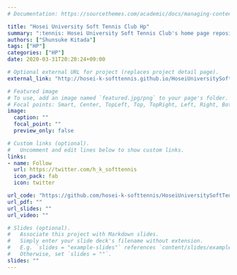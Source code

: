```yaml
---
# Documentation: https://sourcethemes.com/academic/docs/managing-content/

title: "Hosei University Soft Tennis Club Hp"
summary: ":tennis: Hosei University Soft Tennis Club's home page repository."
authors: ["Shunsuke Kitada"]
tags: ["HP"]
categories: ["HP"]
date: 2020-03-31T20:20:24+09:00

# Optional external URL for project (replaces project detail page).
external_link: "http://hosei-k-softtennis.github.io/HoseiUniversitySoftTennisClubHP/"

# Featured image
# To use, add an image named `featured.jpg/png` to your page's folder.
# Focal points: Smart, Center, TopLeft, Top, TopRight, Left, Right, BottomLeft, Bottom, BottomRight.
image:
  caption: ""
  focal_point: ""
  preview_only: false

# Custom links (optional).
#   Uncomment and edit lines below to show custom links.
links:
- name: Follow
  url: https://twitter.com/h_k_softtennis
  icon_pack: fab
  icon: twitter

url_code: "https://github.com/hosei-k-softtennis/HoseiUniversitySoftTennisClubHP"
url_pdf: ""
url_slides: ""
url_video: ""

# Slides (optional).
#   Associate this project with Markdown slides.
#   Simply enter your slide deck's filename without extension.
#   E.g. `slides = "example-slides"` references `content/slides/example-slides.md`.
#   Otherwise, set `slides = ""`.
slides: ""
---
```


